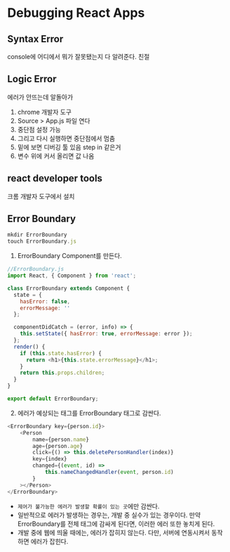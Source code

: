 # Debugging React Apps

## Syntax Error

console에 어디에서 뭐가 잘못됐는지 다 알려준다. 친절

## Logic Error

에러가 안뜨는데 알돌아가

1. chrome 개발자 도구
2. Source > App.js 파일 연다
3. 중단점 설정 가능
4. 그리고 다시 실행하면 중단점에서 멈춤
5. 밑에 보면 디버깅 툴 있음 step in 같은거
6. 변수 위에 커서 올리면 값 나옴

## react developer tools

크롬 개발자 도구에서 설치

## Error Boundary

```javascript
mkdir ErrorBoundary
touch ErrorBoundary.js
```

1. ErrorBoundary Component를 만든다.
```javascript
//ErrorBoundary.js
import React, { Component } from 'react';

class ErrorBoundary extends Component {
  state = {
    hasError: false,
    errorMessage: ''
  };

  componentDidCatch = (error, info) => {
    this.setState({ hasError: true, errorMessage: error });
  };
  render() {
    if (this.state.hasError) {
      return <h1>{this.state.errorMessage}</h1>;
    }
    return this.props.children;
  }
}

export default ErrorBoundary;

```

2. 에러가 예상되는 태그를 ErrorBoundary 태그로 감싼다.

```javascript
<ErrorBoundary key={person.id}>
    <Person
		name={person.name}
		age={person.age}
		click={() => this.deletePersonHandler(index)}
		key={index}
		changed={(event, id) =>
			this.nameChangedHandler(event, person.id)
		}
    ></Person>
</ErrorBoundary>
```

- `제어가 불가능한 에러가 발생할 확률이 있는 곳`에만 감싼다.
- 일반적으로 에러가 발생하는 경우는, 개발 중 실수가 있는 경우이다. 만약 ErrorBoundary를 전체 태그에 감싸게 된다면, 이러한 에러 또한 놓치게 된다.
- 개발 중에 웹에 띄울 때에는, 에러가 잡히지 않는다. 다만, 서버에 연동시켜서 동작하면 에러가 잡힌다.